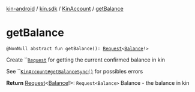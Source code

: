 [kin-android](../../index.md) / [kin.sdk](../index.md) / [KinAccount](index.md) / [getBalance](./get-balance.md)

# getBalance

`@NonNull abstract fun getBalance(): `[`Request`](../../kin.utils/-request/index.md)`<`[`Balance`](../-balance/index.md)`!>`

Create ``[`Request`](../../kin.utils/-request/index.md) for getting the current confirmed balance in kin

 See ``[`KinAccount#getBalanceSync()`](get-balance-sync.md) for possibles errors

**Return**
[Request](../../kin.utils/-request/index.md)&lt;[Balance](../-balance/index.md)!&gt;: `Request<Balance>` Balance - the balance in kin

